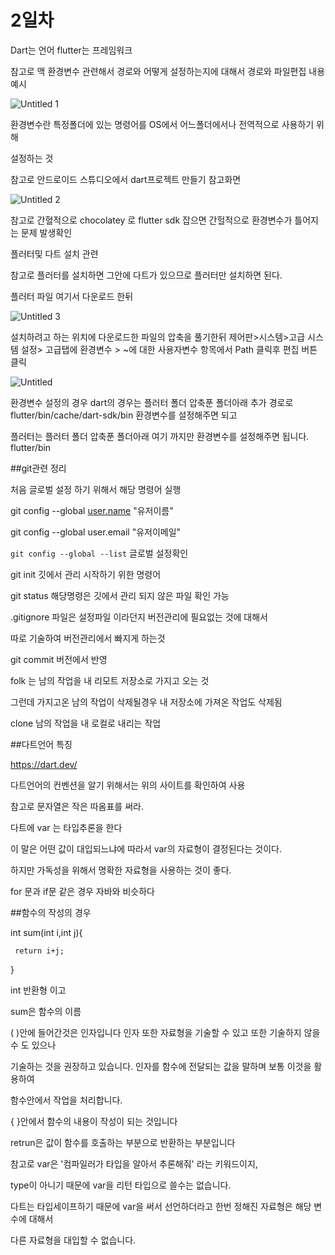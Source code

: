 # 2일차

Dart는 언어
flutter는 프레임워크

참고로 맥 환경변수 관련해서 경로와 어떻게 설정하는지에 대해서 경로와
파일편집 내용 예시

![Untitled 1](https://github.com/happysong3914/TIL/assets/130008915/6b5bfc2b-e42b-4790-9121-015ff2b18ecc)


환경변수란 특정폴더에 있는 명령어를 OS에서 어느폴더에서나 전역적으로 사용하기 위해 

설정하는 것

참고로 안드로이드 스튜디오에서 dart프로젝트 만들기 참고화면

![Untitled 2](https://github.com/happysong3914/TIL/assets/130008915/2507f154-e671-46fb-85ad-1edc711339dc)


참고로 간혈적으로 chocolatey 로 flutter sdk 잡으면 간헐적으로 환경변수가 틀어지는 문제 발생확인

플러터및 다트 설치 관련 

참고로 플러터를 설치하면 그안에 다트가 있으므로 플러터만 설치하면 된다.

플러터 파일 여기서 다운로드 한뒤

![Untitled 3](https://github.com/happysong3914/TIL/assets/130008915/223e6b07-5bb3-4207-a035-7715291b4c61)


설치하려고 하는 위치에 다운로드한 파일의 압축을 풀기한뒤
제어판>시스템>고급 시스템 설정> 고급탭에 환경변수 > ~에 대한 사용자변수
항목에서 Path 클릭후  편집 버튼 클릭

![Untitled](https://github.com/happysong3914/TIL/assets/130008915/0171f5d1-80ce-49ab-a2be-934d27c3ba55)


환경변수 설정의 경우 dart의 경우는 플러터 폴더 압축푼 폴더아래 추가 경로로 flutter/bin/cache/dart-sdk/bin 환경변수를 설정해주면 되고

플러터는 플러터 폴더 압축푼 폴더아래 여기 까지만 환경변수를 설정해주면 됩니다.
flutter/bin

##git관련 정리 

처음 글로벌 설정 하기 위해서 해당 명령어 실행

git config --global [user.name](http://user.name/) "유저이름"

git config --global user.email "유저이메일"

 `git config --global --list`  글로벌 설정확인

git init  깃에서 관리 시작하기 위한 명령어 

git status 해당명령은 깃에서 관리 되지 않은 파일 확인 가능

.gitignore 파일은 설정파일 이라던지 버전관리에 필요없는 것에 대해서 

따로 기술하여 버전관리에서 빠지게 하는것

git commit 버전에서 반영

folk 는 남의 작업을 내 리모트 저장소로 가지고 오는 것

그런데 가지고온 남의 작업이 삭제될경우  내 저장소에 가져온 작업도 삭제됨

 clone 남의 작업을 내 로컬로 내리는 작업

##다트언어 특징

https://dart.dev/

다트언어의 컨벤션을 알기 위해서는 위의 사이트를 확인하여 사용

참고로 문자열은 작은 따옴표를 써라.

다트에 var 는 타입추론을 한다 

이 말은 어떤 값이 대입되느냐에 따라서 var의 자료형이 결정된다는 것이다.

하지만 가독성을 위해서 명확한 자료형을 사용하는 것이 좋다.

for 문과 if문 같은 경우 자바와 비슷하다

##함수의 작성의 경우 

int sum(int i,int j){

     return i+j;

}

int 반환형 이고 

sum은 함수의 이름 

( )안에 들어간것은 인자입니다 인자 또한 자료형을 기술할 수 있고 또한 기술하지 않을 수 도 있으나 

기술하는 것을 권장하고 있습니다. 인자를 함수에 전달되는 값을 말하며 보통 이것을 활용하여 

함수안에서 작업을 처리합니다.

{ }안에서 함수의 내용이 작성이 되는 것입니다 

retrun은 값이 함수를 호출하는 부분으로 반환하는 부분입니다

참고로 var은 '컴파일러가 타입을 알아서 추론해줘' 라는 키워드이지, 

type이 아니기 때문에 var을 리턴 타입으로 쓸수는 없습니다.

다트는 타입세이프하기 때문에  var을 써서 선언하더라고 한번 정해진 자료형은 해당 변수에 대해서 

다른 자료형을 대입할 수 없습니다.
